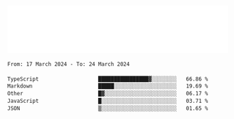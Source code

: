 [![](./hello.svg)](https://blog.yrobot.top?ref=github-yrobot)

<!--START_SECTION:waka-->

```txt
From: 17 March 2024 - To: 24 March 2024

TypeScript                   ████████████████▓░░░░░░░░   66.86 %
Markdown                     █████░░░░░░░░░░░░░░░░░░░░   19.69 %
Other                        █▓░░░░░░░░░░░░░░░░░░░░░░░   06.17 %
JavaScript                   █░░░░░░░░░░░░░░░░░░░░░░░░   03.71 %
JSON                         ▒░░░░░░░░░░░░░░░░░░░░░░░░   01.65 %
```

<!--END_SECTION:waka-->
